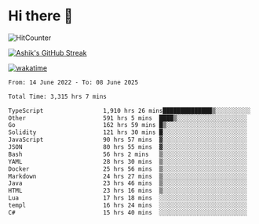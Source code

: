 # Hi there 👋

![HitCounter](https://hits.seeyoufarm.com/api/count/incr/badge.svg?url=https%3A%2F%2Fgithub.com%2Fashrhmn1212%2Fhit-counter)

<!-- ![Contribution Graph](https://github-readme-activity-graph.cyclic.app/graph?username=ashrhmn) -->


<!-- [![Top Langs](https://github-readme-stats.vercel.app/api/top-langs/?username=ashrhmn&layout=compact&theme=synthwave&langs_count=10&card_width=445)](https://github.com/anuraghazra/github-readme-stats) -->

[![Ashik's GitHub Streak](https://github-readme-streak-stats.herokuapp.com/?user=ashrhmn&theme=blood&fire=DD7F1C&background=151515&dates=9f9f9f&border=DD2727)](https://git.io/streak-stats)

<!-- ![Ashik's GitHub stats](https://github-readme-stats.vercel.app/api/?username=ashrhmn&show_icons=true&title_color=fff&icon_color=79ff97&text_color=9f9f9f&bg_color=151515) -->

[![wakatime](https://wakatime.com/badge/user/3df86613-ba63-4631-8e65-0ff18e7becad.svg)](https://wakatime.com/@3df86613-ba63-4631-8e65-0ff18e7becad)

<!--START_SECTION:waka-->

```txt
From: 14 June 2022 - To: 08 June 2025

Total Time: 3,315 hrs 7 mins

TypeScript                 1,910 hrs 26 mins██████████████▒░░░░░░░░░░   57.63 %
Other                      591 hrs 5 mins  ████▒░░░░░░░░░░░░░░░░░░░░   17.83 %
Go                         162 hrs 59 mins █▒░░░░░░░░░░░░░░░░░░░░░░░   04.92 %
Solidity                   121 hrs 30 mins █░░░░░░░░░░░░░░░░░░░░░░░░   03.67 %
JavaScript                 90 hrs 57 mins  ▓░░░░░░░░░░░░░░░░░░░░░░░░   02.74 %
JSON                       80 hrs 55 mins  ▓░░░░░░░░░░░░░░░░░░░░░░░░   02.44 %
Bash                       56 hrs 2 mins   ▒░░░░░░░░░░░░░░░░░░░░░░░░   01.69 %
YAML                       28 hrs 30 mins  ▒░░░░░░░░░░░░░░░░░░░░░░░░   00.86 %
Docker                     25 hrs 56 mins  ▒░░░░░░░░░░░░░░░░░░░░░░░░   00.78 %
Markdown                   24 hrs 27 mins  ▒░░░░░░░░░░░░░░░░░░░░░░░░   00.74 %
Java                       23 hrs 46 mins  ▒░░░░░░░░░░░░░░░░░░░░░░░░   00.72 %
HTML                       23 hrs 16 mins  ▒░░░░░░░░░░░░░░░░░░░░░░░░   00.70 %
Lua                        17 hrs 18 mins  ░░░░░░░░░░░░░░░░░░░░░░░░░   00.52 %
templ                      16 hrs 24 mins  ░░░░░░░░░░░░░░░░░░░░░░░░░   00.50 %
C#                         15 hrs 40 mins  ░░░░░░░░░░░░░░░░░░░░░░░░░   00.47 %
```

<!--END_SECTION:waka-->


<!--### Most Used Languages 
<img src="https://wakatime.com/share/@ashrhmn/24ecb986-5bf8-4607-af7f-0aab08908d8c.png" />

### Favourite Tools
<img src="https://wakatime.com/share/@ashrhmn/f4e08015-f3bc-460a-9228-95a3ba11c604.png" />-->
